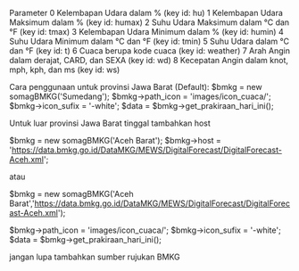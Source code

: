 Parameter
  0 Kelembapan Udara dalam % (key id: hu)
  1 Kelembapan Udara Maksimum dalam % (key id: humax)
  2 Suhu Udara Maksimum dalam °C dan °F (key id: tmax)
  3 Kelembapan Udara Minimum dalam % (key id: humin)
  4 Suhu Udara Minimum dalam °C dan °F (key id: tmin)
  5 Suhu Udara dalam °C dan °F (key id: t)
  6 Cuaca berupa kode cuaca (key id: weather)
  7 Arah Angin dalam derajat, CARD, dan SEXA (key id: wd)
  8 Kecepatan Angin dalam knot, mph, kph, dan ms (key id: ws)
  
Cara penggunaan untuk provinsi Jawa Barat (Default):
  $bmkg = new somagBMKG('Sumedang');
  $bmkg->path_icon = 'images/icon_cuaca/';
  $bmkg->icon_sufix = '-white';
  $data = $bmkg->get_prakiraan_hari_ini();
  
Untuk luar provinsi Jawa Barat tinggal tambahkan host
  
  $bmkg = new somagBMKG('Aceh Barat');
  $bmkg->host = 'https://data.bmkg.go.id/DataMKG/MEWS/DigitalForecast/DigitalForecast-Aceh.xml';
  
  atau
  
  $bmkg = new somagBMKG('Aceh Barat','https://data.bmkg.go.id/DataMKG/MEWS/DigitalForecast/DigitalForecast-Aceh.xml');
  
  $bmkg->path_icon = 'images/icon_cuaca/';
  $bmkg->icon_sufix = '-white';
  $data = $bmkg->get_prakiraan_hari_ini();

jangan lupa tambahkan sumber rujukan BMKG  
  